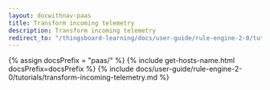 ```yaml
---
layout: docwithnav-paas
title: Transform incoming telemetry
description: Transform incoming telemetry
redirect_to: "/thingsboard-learning/docs/user-guide/rule-engine-2-0/tutorials/transform-incoming-telemetry/"
---
```


{% assign docsPrefix = "paas/" %}
{% include get-hosts-name.html docsPrefix=docsPrefix %}
{% include docs/user-guide/rule-engine-2-0/tutorials/transform-incoming-telemetry.md %}